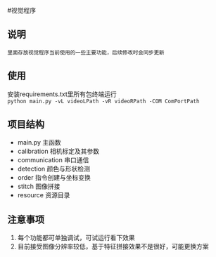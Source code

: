 #视觉程序
## 说明
`里面存放视觉程序当前使用的一些主要功能，后续修改时会同步更新`
## 使用
安装requirements.txt里所有包终端运行  
`python main.py -vL videoLPath -vR videoRPath -COM ComPortPath`  

## 项目结构
* main.py 主函数  
* calibration 相机标定及其参数  
* communication 串口通信  
* detection 颜色与形状检测  
* order   指令创建与坐标变换  
* stitch  图像拼接  
* resource  资源目录


## 注意事项
1. 每个功能都可单独调试，可试运行看下效果  
3. 目前接受图像分辨率较低，基于特征拼接效果不是很好，可能更换方案

            
